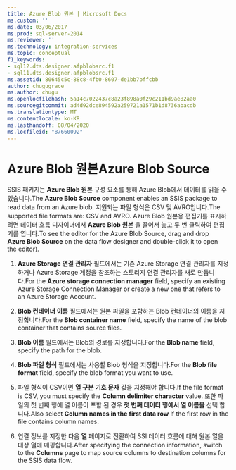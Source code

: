 ```yaml
---
title: Azure Blob 원본 | Microsoft Docs
ms.custom: ''
ms.date: 03/06/2017
ms.prod: sql-server-2014
ms.reviewer: ''
ms.technology: integration-services
ms.topic: conceptual
f1_keywords:
- sql12.dts.designer.afpblobsrc.f1
- sql11.dts.designer.afpblobsrc.f1
ms.assetid: 80645c5c-88c8-4fb0-8607-de1bb7bffcbb
author: chugugrace
ms.author: chugu
ms.openlocfilehash: 5a14c7022437c8a23f898a0f29c211bd9ae82aa0
ms.sourcegitcommit: ad4d92dce894592a259721a1571b1d8736abacdb
ms.translationtype: MT
ms.contentlocale: ko-KR
ms.lasthandoff: 08/04/2020
ms.locfileid: "87660092"
---
```

# <a name="azure-blob-source"></a><span data-ttu-id="5343c-102">Azure Blob 원본</span><span class="sxs-lookup"><span data-stu-id="5343c-102">Azure Blob Source</span></span>
 <span data-ttu-id="5343c-103">SSIS 패키지는 **Azure Blob 원본** 구성 요소를 통해 Azure Blob에서 데이터를 읽을 수 있습니다.</span><span class="sxs-lookup"><span data-stu-id="5343c-103">The **Azure Blob Source** component enables an SSIS package to read data from an Azure blob.</span></span> <span data-ttu-id="5343c-104">지원되는 파일 형식은 CSV 및 AVRO입니다.</span><span class="sxs-lookup"><span data-stu-id="5343c-104">The supported file formats are: CSV and AVRO.</span></span> <span data-ttu-id="5343c-105">Azure Blob 원본용 편집기를 표시하려면 데이터 흐름 디자이너에서 **Azure Blob 원본** 을 끌어서 놓고 두 번 클릭하여 편집기를 엽니다.</span><span class="sxs-lookup"><span data-stu-id="5343c-105">To see the editor for the Azure Blob Source, drag and drop **Azure Blob Source** on the data flow designer and double-click it to open the editor).</span></span>  
  
1.  <span data-ttu-id="5343c-106">**Azure Storage 연결 관리자** 필드에서는 기존 Azure Storage 연결 관리자를 지정하거나 Azure Storage 계정을 참조하는 스토리지 연결 관리자를 새로 만듭니다.</span><span class="sxs-lookup"><span data-stu-id="5343c-106">For the **Azure storage connection manager** field, specify an existing Azure Storage Connection Manager or create a new one that refers to an Azure Storage Account.</span></span>  
  
2.  <span data-ttu-id="5343c-107">**Blob 컨테이너 이름** 필드에서는 원본 파일을 포함하는 Blob 컨테이너의 이름을 지정합니다.</span><span class="sxs-lookup"><span data-stu-id="5343c-107">For the **Blob container name** field, specify the name of the blob container that contains source files.</span></span>  
  
3.  <span data-ttu-id="5343c-108">**Blob 이름** 필드에서는 Blob의 경로를 지정합니다.</span><span class="sxs-lookup"><span data-stu-id="5343c-108">For the **Blob name** field, specify the path for the blob.</span></span>  
  
4.  <span data-ttu-id="5343c-109">**Blob 파일 형식** 필드에서는 사용할 Blob 형식을 지정합니다.</span><span class="sxs-lookup"><span data-stu-id="5343c-109">For the **Blob file format** field, specify the blob format you want to use.</span></span>  
  
5.  <span data-ttu-id="5343c-110">파일 형식이 CSV이면 **열 구분 기호 문자** 값을 지정해야 합니다.</span><span class="sxs-lookup"><span data-stu-id="5343c-110">If the file format is CSV, you must specify the **Column delimiter character** value.</span></span> <span data-ttu-id="5343c-111">또한 파일의 첫 번째 행에 열 이름이 포함 된 경우 **첫 번째 데이터 행에서 열 이름을** 선택 합니다.</span><span class="sxs-lookup"><span data-stu-id="5343c-111">Also select **Column names in the first data row** if the first row in the file contains column names.</span></span>  
  
6.  <span data-ttu-id="5343c-112">연결 정보를 지정한 다음 **열** 페이지로 전환하여 SSI 데이터 흐름에 대해 원본 열을 대상 열에 매핑합니다.</span><span class="sxs-lookup"><span data-stu-id="5343c-112">After specifying the connection information, switch to the **Columns** page to map source columns to destination columns for the SSIS data flow.</span></span>  
  
  
